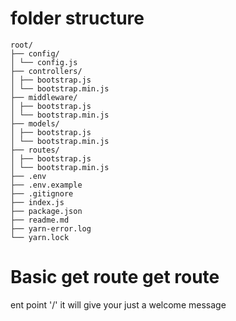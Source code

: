 # folder structure

```
root/
├── config/
│ └── config.js
├── controllers/
│ ├── bootstrap.js
│ └── bootstrap.min.js
├── middleware/
│ ├── bootstrap.js
│ └── bootstrap.min.js
├── models/
│ ├── bootstrap.js
│ └── bootstrap.min.js
├── routes/
│ ├── bootstrap.js
│ └── bootstrap.min.js
├── .env
├── .env.example
├── .gitignore
├── index.js
├── package.json
├── readme.md
├── yarn-error.log
└── yarn.lock
```

# Basic get route get route

ent point '/'
it will give your just a welcome message
